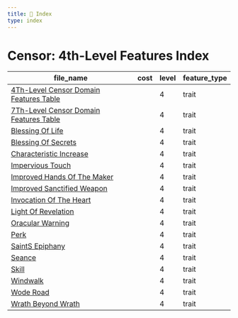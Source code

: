 ```yaml
---
title: 📑 Index
type: index
---
```


# Censor: 4th-Level Features Index

| file_name                                                                                | cost | level | feature_type |
| ---------------------------------------------------------------------------------------- | ---- | ----- | ------------ |
| [4Th-Level Censor Domain Features Table](4Th-Level%20Censor%20Domain%20Features%20Table) |      | 4     | trait        |
| [7Th-Level Censor Domain Features Table](7Th-Level%20Censor%20Domain%20Features%20Table) |      | 4     | trait        |
| [Blessing Of Life](Blessing%20Of%20Life)                                                 |      | 4     | trait        |
| [Blessing Of Secrets](Blessing%20Of%20Secrets)                                           |      | 4     | trait        |
| [Characteristic Increase](Characteristic%20Increase)                                     |      | 4     | trait        |
| [Impervious Touch](Impervious%20Touch)                                                   |      | 4     | trait        |
| [Improved Hands Of The Maker](Improved%20Hands%20Of%20The%20Maker)                       |      | 4     | trait        |
| [Improved Sanctified Weapon](Improved%20Sanctified%20Weapon)                             |      | 4     | trait        |
| [Invocation Of The Heart](Invocation%20Of%20The%20Heart)                                 |      | 4     | trait        |
| [Light Of Revelation](Light%20Of%20Revelation)                                           |      | 4     | trait        |
| [Oracular Warning](Oracular%20Warning)                                                   |      | 4     | trait        |
| [Perk](Perk)                                                                             |      | 4     | trait        |
| [SaintS Epiphany](SaintS%20Epiphany)                                                     |      | 4     | trait        |
| [Seance](Seance)                                                                         |      | 4     | trait        |
| [Skill](Skill)                                                                           |      | 4     | trait        |
| [Windwalk](Windwalk)                                                                     |      | 4     | trait        |
| [Wode Road](Wode%20Road)                                                                 |      | 4     | trait        |
| [Wrath Beyond Wrath](Wrath%20Beyond%20Wrath)                                             |      | 4     | trait        |
